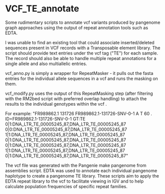 # VCF_TE_annotate
Some rudimentary scripts to annotate vcf variants produced by pangenome graph approaches using the output of repeat annotation tools such as EDTA.

I was unable to find an existing tool that could associate inserted/deleted sequences present in VCF records with a Transposable element library. The script should provide text entries under the vcf tag ("TE") for each sample. The record should also be able to handle multiple repeat annotations for a single allele and also multiallelic entries.

vcf_anno.py is simply a wrapper for RepeatMasker - it pulls out the fasta entries for the individual allele sequences in a vcf and runs the masking on them. 

vcf_modify.py  uses the output of this RepeatMasking step (after filtering with the RM2bed script with preferred overlap handling) to attach the results to the individual genotypes within the vcf .

For example:
"FR989862.1      131726  FR989862.1-131726-SNV-0-1       A       T       60      .       ID=FR989862.1-131726-SNV-0-1    GT:TE   0|1:DNA_LTR_TE_00005245_87,DNA_LTR_TE_00005245_87   0|0:DNA_LTR_TE_00005245_87,DNA_LTR_TE_00005245_87       1|1:DNA_LTR_TE_00005245_87,DNA_LTR_TE_00005245_87       0|1:DNA_LTR_TE_00005245_87,DNA_LTR_TE_00005245_87   0|1:DNA_LTR_TE_00005245_87,DNA_LTR_TE_00005245_87       1|1:DNA_LTR_TE_00005245_87,DNA_LTR_TE_00005245_87   0|1:DNA_LTR_TE_00005245_87,DNA_LTR_TE_00005245_87"

The vcf file was generated with the Pangenie make pangenome from assemblies script. EDTA was used to annotate each individual pangenome haplotype to create a pangenome TE library. These scripts aim to apply the EDTA repeat library to the vcf to facilitate viewing in IGV and to help calculate population frequencies of specific repeat families.

